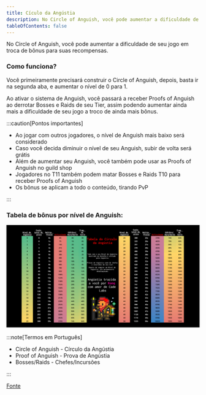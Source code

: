 ```yaml
---
title: Cículo da Angústia
description: No Circle of Anguish, você pode aumentar a dificuldade de seu jogo em troca de bônus para suas recompensas.
tableOfContents: false
---
```


No Circle of Anguish, você pode aumentar a dificuldade de seu jogo em troca de bônus para suas recompensas.

### Como funciona?

Você primeiramente precisará construir o Circle of Anguish, depois, basta ir na segunda aba, e aumentar o nível de 0 para 1.

Ao ativar o sistema de Anguish, você passará a receber Proofs of Anguish ao derrotar Bosses e Raids de seu Tier, assim podendo aumentar ainda mais a dificuldade de seu jogo a troco de ainda mais bônus.

:::caution[Pontos importantes]
- Ao jogar com outros jogadores, o nível de Anguish mais baixo será considerado
- Caso você decida diminuir o nível de seu Anguish, subir de volta será grátis
- Além de aumentar seu Anguish, você também pode usar as Proofs of Anguish no guild shop
- Jogadores no T11 também podem matar Bosses e Raids T10 para receber Proofs of Anguish
- Os bônus se aplicam a todo o conteúdo, tirando PvP

:::

### Tabela de bônus por nível de Anguish:

![Tabela de bônus](https://raw.githubusercontent.com/Orna-Brasil/Assets/main/infograficos/anguish.png)

:::note[Termos em Português]
- Circle of Anguish - Círculo da Angústia
- Proof of Anguish - Prova de Angústia
- Bosses/Raids - Chefes/Incursões

:::

[Fonte](https://rentry.org/OrnaCoA)